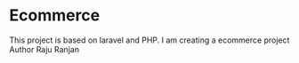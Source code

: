 # Ecommerce
This project is based on laravel and PHP. I am creating a ecommerce project 
Author Raju Ranjan
